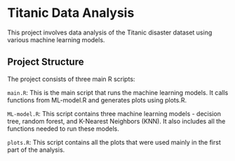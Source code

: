 # Titanic Data Analysis
This project involves data analysis of the Titanic disaster dataset using various machine learning models.
## Project Structure
The project consists of three main R scripts:

`main.R`: This is the main script that runs the machine learning models. It calls functions from ML-model.R and generates plots using plots.R.

`ML-model.R`: This script contains three machine learning models - decision tree, random forest, and K-Nearest Neighbors (KNN). It also includes all the functions needed to run these models.

`plots.R`: This script contains all the plots that were used mainly in the first part of the analysis.  